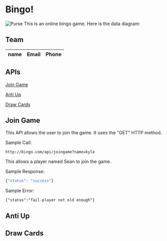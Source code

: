 # Bingo!
![Purse](d.png)
This is an online bingo game. Here is the data diagram:
## Team
name | Email | Phone
--- | --- |---
## APIs
[Join Game](README.md#join-game )

[Anti Up](README.md#anti-up)

[Draw Cards](README.md#draw-cards)


## Join Game
This API allows the user to join the game. It uses the "GET" HTTP method.

Sample Call:
```http
http://bingo.com/api/joingame?name=kyle
```
This allows a player named Sean to join the game. 

Sample Response:
```javascript
{"status": "success"}
```
Sample Error:
```javaxcript
{"status":"fail-player not old enough"}
```
## Anti Up
## Draw Cards

